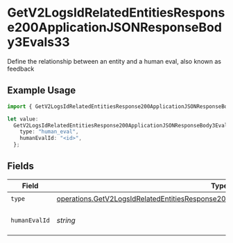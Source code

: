 # GetV2LogsIdRelatedEntitiesResponse200ApplicationJSONResponseBody3Evals33

Define the relationship between an entity and a human eval, also known as feedback

## Example Usage

```typescript
import { GetV2LogsIdRelatedEntitiesResponse200ApplicationJSONResponseBody3Evals33 } from "orq-poc-typescript-multi-env-version/models/operations";

let value:
  GetV2LogsIdRelatedEntitiesResponse200ApplicationJSONResponseBody3Evals33 = {
    type: "human_eval",
    humanEvalId: "<id>",
  };
```

## Fields

| Field                                                                                                                                                                                              | Type                                                                                                                                                                                               | Required                                                                                                                                                                                           | Description                                                                                                                                                                                        |
| -------------------------------------------------------------------------------------------------------------------------------------------------------------------------------------------------- | -------------------------------------------------------------------------------------------------------------------------------------------------------------------------------------------------- | -------------------------------------------------------------------------------------------------------------------------------------------------------------------------------------------------- | -------------------------------------------------------------------------------------------------------------------------------------------------------------------------------------------------- |
| `type`                                                                                                                                                                                             | [operations.GetV2LogsIdRelatedEntitiesResponse200ApplicationJSONResponseBody3Evals33Type](../../models/operations/getv2logsidrelatedentitiesresponse200applicationjsonresponsebody3evals33type.md) | :heavy_check_mark:                                                                                                                                                                                 | N/A                                                                                                                                                                                                |
| `humanEvalId`                                                                                                                                                                                      | *string*                                                                                                                                                                                           | :heavy_check_mark:                                                                                                                                                                                 | The id of the resource                                                                                                                                                                             |